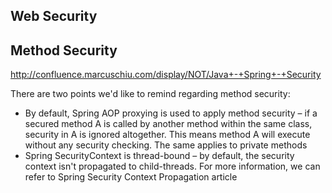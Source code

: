 ## Web Security


## Method Security
http://confluence.marcuschiu.com/display/NOT/Java+-+Spring+-+Security

There are two points we'd like to remind regarding method security:
- By default, Spring AOP proxying is used to apply method security – if a secured method A is called by another method within the same class, security in A is ignored altogether. This means method A will execute without any security checking. The same applies to private methods
- Spring SecurityContext is thread-bound – by default, the security context isn't propagated to child-threads. For more information, we can refer to Spring Security Context Propagation article